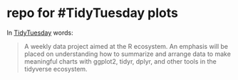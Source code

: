 # repo for #TidyTuesday plots

In [TidyTuesday](https://github.com/rfordatascience/tidytuesday/blob/master/README.md) words:
> A weekly data project aimed at the R ecosystem. An emphasis will be placed on understanding how to summarize and arrange data to make meaningful charts with ggplot2, tidyr, dplyr, and other tools in the tidyverse ecosystem.

